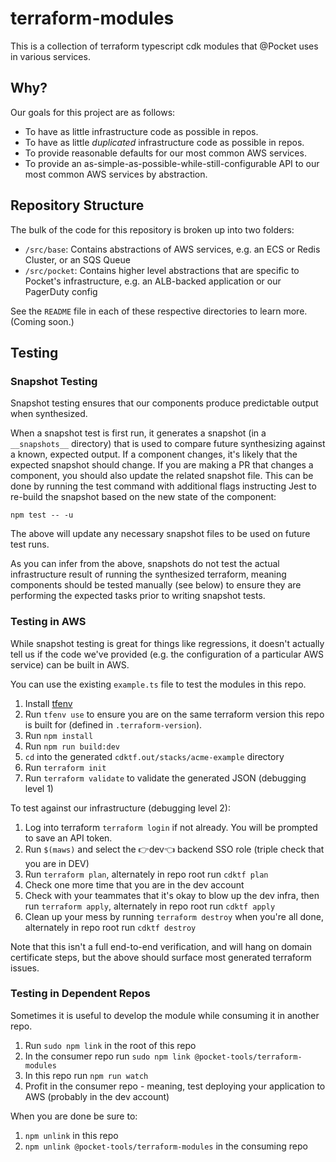 # terraform-modules

This is a collection of terraform typescript cdk modules
that @Pocket uses in various services.

## Why?

Our goals for this project are as follows:

- To have as little infrastructure code as possible in repos.
- To have as little *duplicated* infrastructure code as possible in repos.
- To provide reasonable defaults for our most common AWS services.
- To provide an as-simple-as-possible-while-still-configurable API to our most common AWS services by abstraction.

## Repository Structure

The bulk of the code for this repository is broken up into two folders:

- `/src/base`: Contains abstractions of AWS services, e.g. an ECS or Redis Cluster, or an SQS Queue
- `/src/pocket`: Contains higher level abstractions that are specific to Pocket's infrastructure, e.g. an ALB-backed application or our PagerDuty config

See the `README` file in each of these respective directories to learn more. (Coming soon.)

## Testing

### Snapshot Testing

Snapshot testing ensures that our components produce predictable output when synthesized.

When a snapshot test is first run, it generates a snapshot (in a `__snapshots__` directory) that is used to compare future synthesizing against a known, expected output. If a component changes, it's likely that the expected snapshot should change. If you are making a PR that changes a component, you should also update the related snapshot file. This can be done by running the test command with additional flags instructing Jest to re-build the snapshot based on the new state of the component:

`npm test -- -u`

The above will update any necessary snapshot files to be used on future test runs.

As you can infer from the above, snapshots do not test the actual infrastructure result of running the synthesized terraform, meaning components should be tested manually (see below) to ensure they are performing the expected tasks prior to writing snapshot tests.

### Testing in AWS

While snapshot testing is great for things like regressions, it doesn't actually tell us if the code we've provided (e.g. the configuration of a particular AWS service) can be built in AWS.

You can use the existing `example.ts` file to test the modules in this repo.

1. Install [tfenv](https://github.com/tfutils/tfenv)
2. Run `tfenv use` to ensure you are on the same terraform version this repo is built for (defined in `.terraform-version`).
3. Run `npm install`
4. Run `npm run build:dev`
5. `cd` into the generated `cdktf.out/stacks/acme-example` directory
6. Run `terraform init`
7. Run `terraform validate` to validate the generated JSON (debugging level 1)

To test against our infrastructure (debugging level 2):

1. Log into terraform `terraform login` if not already. You will be prompted to save an API token.
2. Run `$(maws)` and select the 👉dev👈 backend SSO role (triple check that you are in DEV)
3. Run `terraform plan`, alternately in repo root run `cdktf plan`
4. Check one more time that you are in the dev account
5. Check with your teammates that it's okay to blow up the dev infra, then run `terraform apply`, alternately in repo root run `cdktf apply`
6. Clean up your mess by running `terraform destroy` when you're all done, alternately in repo root run `cdktf destroy`

Note that this isn't a full end-to-end verification, and will hang on domain certificate steps, but the above should surface most generated terraform issues.

### Testing in Dependent Repos

Sometimes it is useful to develop the module while consuming it in another repo.

1. Run `sudo npm link` in the root of this repo
2. In the consumer repo run `sudo npm link @pocket-tools/terraform-modules`
3. In this repo run `npm run watch`
4. Profit in the consumer repo - meaning, test deploying your application to AWS (probably in the dev account)

When you are done be sure to:
1. `npm unlink` in this repo
2. `npm unlink @pocket-tools/terraform-modules` in the consuming repo
